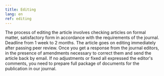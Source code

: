 ```yaml
---
title: Editing
lang: en
ref: editing
---
```


The process of editing the article involves checking articles on formal matter, satisfactory form in accordance with the requirements of the journal. Deadline from 1 week to 2 months. The article goes on editing immediately after passing peer review. Once you get a response from the journal editors, in the presence of amendments necessary to correct them and send the article back by email. If no adjustments or fixed all expressed the editor's comments, you need to prepare full package of documents for the publication in our journal.